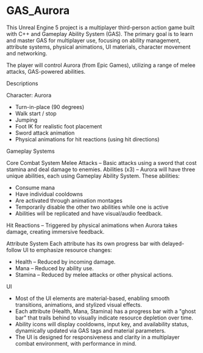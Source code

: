 # GAS_Aurora

This Unreal Engine 5 project is a multiplayer third-person action game built with C++ and Gameplay Ability System (GAS). The primary goal is to learn and master GAS for multiplayer use, focusing on ability management, attribute systems, physical animations, UI materials, character movement and networking.

The player will control Aurora (from Epic Games), utilizing a range of melee attacks, GAS-powered abilities.

Descriptions

Character: Aurora
  - Turn-in-place (90 degrees)
  - Walk start / stop
  - Jumping
  - Foot IK for realistic foot placement
  - Sword attack animation
  - Physical animations for hit reactions (using hit directions)

Gameplay Systems

Core Combat System
Melee Attacks – Basic attacks using a sword that cost stamina and deal damage to enemies.
Abilities (x3) – Aurora will have three unique abilities, each using Gameplay Ability System. These abilities:
  - Consume mana
  - Have individual cooldowns
  - Are activated through animation montages
  - Temporarily disable the other two abilities while one is active
  - Abilities will be replicated and have visual/audio feedback.
    
Hit Reactions – Triggered by physical animations when Aurora takes damage, creating immersive feedback.

Attribute System
Each attribute has its own progress bar with delayed-follow UI to emphasize resource changes:
  - Health – Reduced by incoming damage.
  - Mana – Reduced by ability use.
  - Stamina – Reduced by melee attacks or other physical actions.

UI
 - Most of the UI elements are material-based, enabling smooth transitions, animations, and stylized visual effects.
 - Each attribute (Health, Mana, Stamina) has a progress bar with a "ghost bar" that trails behind to visually indicate resource depletion over time.
 - Ability icons will display cooldowns, input key, and availability status, dynamically updated via GAS tags and material parameters.
 - The UI is designed for responsiveness and clarity in a multiplayer combat environment, with performance in mind.
